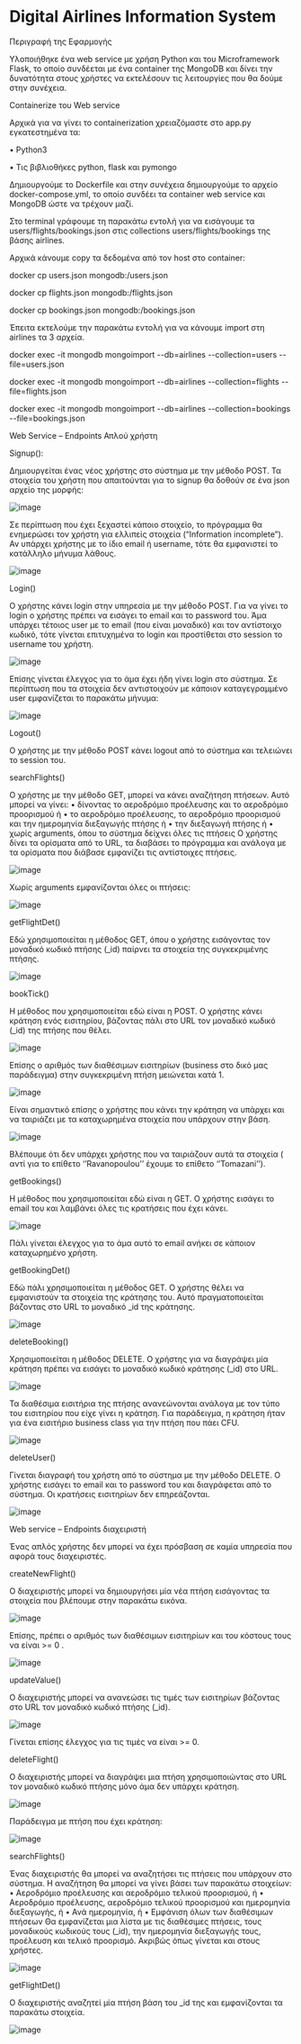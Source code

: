 # Digital Airlines Information System

Περιγραφή της Εφαρμογής

Υλοποιήθηκε ένα web service με χρήση Python και του Microframework Flask, το οποίο συνδέεται με ένα container της MongoDB και δίνει την δυνατότητα στους χρήστες να εκτελέσουν τις λειτουργίες που θα δούμε στην συνέχεια.

Containerize του Web service 

Αρχικά για να γίνει το containerization χρειαζόμαστε στο app.py εγκατεστημένα τα:

•	Python3 

•	Τις βιβλιοθήκες python, flask και pymongo

Δημιουργούμε το Dockerfile και στην συνέχεια δημιουργούμε το αρχείο docker-compose.yml, το οποίο συνδέει τα container web service και MongoDB ώστε να τρέχουν μαζί.

Στο terminal γράφουμε τη παρακάτω εντολή για να εισάγουμε τα users/flights/bookings.json στις collections users/flights/bookings της βάσης airlines.

Αρχικά κάνουμε copy τα δεδομένα από τον host στο container:

docker cp users.json mongodb:/users.json

docker cp flights.json mongodb:/flights.json

docker cp bookings.json mongodb:/bookings.json

Έπειτα εκτελούμε την παρακάτω εντολή για να κάνουμε import στη airlines τα 3 αρχεία.

docker exec -it mongodb mongoimport --db=airlines --collection=users --file=users.json

docker exec -it mongodb mongoimport --db=airlines --collection=flights --file=flights.json

docker exec -it mongodb mongoimport --db=airlines --collection=bookings --file=bookings.json




Web Service – Endpoints Απλού χρήστη




Signup():

Δημιουργείται ένας νέος χρήστης στο σύστημα με την μέθοδο POST. Τα στοιχεία του χρήστη που απαιτούνται για το signup θα δοθούν σε ένα json αρχείο της μορφής:


 ![image](https://github.com/MagdaToma8/YpoxreotikiErgasia23_e20160_Tomazani_Maria-Magdalini/assets/128919446/19692a78-b08d-4328-9cfe-7900458eb167)


Σε περίπτωση που έχει ξεχαστεί κάποιο στοιχείο, το πρόγραμμα θα ενημερώσει τον χρήστη για ελλιπείς στοιχεία (“Information incomplete”).
Αν υπάρχει χρήστης με το ίδιο email ή username, τότε θα εμφανιστεί το κατάλληλο μήνυμα λάθους.


 ![image](https://github.com/MagdaToma8/YpoxreotikiErgasia23_e20160_Tomazani_Maria-Magdalini/assets/128919446/4036762a-f4bd-4684-a052-c47ca7a7e644)



Login()

Ο χρήστης κάνει login στην υπηρεσία με την μέθοδο POST. 
Για να γίνει το login ο χρήστης πρέπει να εισάγει το email και το password του. Άμα υπάρχει τέτοιος user με το email (που είναι μοναδικό) και τον αντίστοιχο κωδικό, τότε γίνεται επιτυχημένα το login και προστίθεται στο session το username του χρήστη.


![image](https://github.com/MagdaToma8/YpoxreotikiErgasia23_e20160_Tomazani_Maria-Magdalini/assets/128919446/d6c55ebd-7b3d-4f5f-b500-e3b0f8457b10)


 
Επίσης γίνεται έλεγχος για το άμα έχει ήδη γίνει login στο σύστημα. 
Σε περίπτωση που τα στοιχεία δεν αντιστοιχούν με κάποιον καταγεγραμμένο user εμφανίζεται το παρακάτω μήνυμα:

 ![image](https://github.com/MagdaToma8/YpoxreotikiErgasia23_e20160_Tomazani_Maria-Magdalini/assets/128919446/622f61bd-486c-4e45-8e9b-43c38731b385)



Logout()

Ο χρήστης με την μέθοδο POST κάνει logout από το σύστημα και τελειώνει το session του.


searchFlights() 

Ο χρήστης με την μέθοδο GET, μπορεί να κάνει αναζήτηση πτήσεων. Αυτό μπορεί να γίνει: 
•	δίνοντας το αεροδρόμιο προέλευσης και το αεροδρόμιο προορισμού ή
•	το αεροδρόμιο προέλευσης, το αεροδρόμιο προορισμού και την ημερομηνία διεξαγωγής πτήσης ή
•	την διεξαγωγή πτήσης ή 
•	χωρίς arguments, όπου το σύστημα δείχνει όλες τις πτήσεις
Ο χρήστης δίνει τα ορίσματα από το URL, τα διαβάσει το πρόγραμμα και ανάλογα με τα ορίσματα που διάβασε εμφανίζει τις αντίστοιχες πτήσεις.

 
![image](https://github.com/MagdaToma8/YpoxreotikiErgasia23_e20160_Tomazani_Maria-Magdalini/assets/128919446/0f965110-8ebe-4d89-a931-1d864902065d)



Χωρίς arguments εμφανίζονται όλες οι πτήσεις:


![image](https://github.com/MagdaToma8/YpoxreotikiErgasia23_e20160_Tomazani_Maria-Magdalini/assets/128919446/f38dd5ba-2897-490c-b414-6b320a83bb99)


 
getFlightDet()

Εδώ χρησιμοποιείται η μέθοδος GET, όπου ο χρήστης εισάγοντας τον μοναδικό κωδικό πτήσης (_id) παίρνει τα στοιχεία της συγκεκριμένης πτήσης.


![image](https://github.com/MagdaToma8/YpoxreotikiErgasia23_e20160_Tomazani_Maria-Magdalini/assets/128919446/2d397b4e-08b2-42fa-ba82-aa97ee16e465)

 


bookTick()

Η μέθοδος που χρησιμοποιείται εδώ είναι η POST. Ο χρήστης κάνει κράτηση ενός εισιτηρίου, βάζοντας πάλι στο  URL τον μοναδικό κωδικό (_id) της πτήσης που θέλει.


![image](https://github.com/MagdaToma8/YpoxreotikiErgasia23_e20160_Tomazani_Maria-Magdalini/assets/128919446/ada9104b-0cfc-4f15-8f3a-ff78ba0a2f88)


 
Επίσης ο αριθμός των διαθέσιμων εισιτηρίων (business στο δικό μας παράδειγμα) στην συγκεκριμένη πτήση μειώνεται κατά 1.


![image](https://github.com/MagdaToma8/YpoxreotikiErgasia23_e20160_Tomazani_Maria-Magdalini/assets/128919446/c2997c04-5835-4827-ba27-69c082028268)


 
Είναι σημαντικό επίσης ο χρήστης που κάνει την κράτηση να υπάρχει και να ταιριάζει με τα καταχωρημένα στοιχεία που υπάρχουν στην βάση.


![image](https://github.com/MagdaToma8/YpoxreotikiErgasia23_e20160_Tomazani_Maria-Magdalini/assets/128919446/c4e91f16-4a55-4255-a79b-7243d878c1a5)


 
Βλέπουμε ότι δεν υπάρχει χρήστης που να ταιριάζουν αυτά τα στοιχεία ( αντί για το επίθετο ‘’Ravanopoulou’’ έχουμε το επίθετο ‘’Tomazani’’).


getBookings()

H μέθοδος που χρησιμοποιείται εδώ είναι η GET. Ο χρήστης εισάγει το email του και λαμβάνει όλες τις κρατήσεις που έχει κάνει.


![image](https://github.com/MagdaToma8/YpoxreotikiErgasia23_e20160_Tomazani_Maria-Magdalini/assets/128919446/259c3be6-d899-43cd-b9d8-810906c14c58)

 

Πάλι γίνεται έλεγχος για το άμα αυτό το email ανήκει σε κάποιον καταχωρημένο χρήστη.


getBookingDet()

Εδώ πάλι χρησιμοποιείται η μέθοδος GET. Ο χρήστης θέλει να εμφανιστούν τα στοιχεία της κράτησης του. Αυτό πραγματοποιείται βάζοντας στο URL το μοναδικό _id της κράτησης.


![image](https://github.com/MagdaToma8/YpoxreotikiErgasia23_e20160_Tomazani_Maria-Magdalini/assets/128919446/3d533c8b-abc9-49fd-8512-1228b0782d5e)

 


deleteBooking()

Χρησιμοποιείται η μέθοδος DELETE. Ο χρήστης για να διαγράψει μία κράτηση πρέπει να εισάγει το μοναδικό κωδικό κράτησης (_id) στο URL.
 


![image](https://github.com/MagdaToma8/YpoxreotikiErgasia23_e20160_Tomazani_Maria-Magdalini/assets/128919446/3977ff37-73fd-4125-acb1-9fbfc2664491)




Τα διαθέσιμα εισιτήρια της πτήσης ανανεώνονται ανάλογα με τον τύπο του εισιτηρίου που είχε γίνει η κράτηση. Για παράδειγμα, η κράτηση ήταν για ένα εισιτήριο business class για την πτήση που πάει CFU.
 

![image](https://github.com/MagdaToma8/YpoxreotikiErgasia23_e20160_Tomazani_Maria-Magdalini/assets/128919446/f9cf86c1-0cf6-45ef-8b27-51c642221fce)




deleteUser()

Γίνεται διαγραφή του χρήστη από το σύστημα με την μέθοδο DELETE. Ο χρήστης εισάγει το email και το password του και διαγράφεται από το σύστημα. Οι κρατήσεις εισιτηρίων δεν επηρεάζονται.
 


![image](https://github.com/MagdaToma8/YpoxreotikiErgasia23_e20160_Tomazani_Maria-Magdalini/assets/128919446/c5c674cd-b879-4d44-bbc2-9c21e4ace1c7)




Web service – Endpoints διαχειριστή 

Ένας απλός χρήστης δεν μπορεί να έχει πρόσβαση σε καμία υπηρεσία που αφορά τους διαχειριστές.


createNewFlight()

Ο διαχειριστής μπορεί να δημιουργήσει μία νέα πτήση εισάγοντας τα στοιχεία που βλέπουμε στην παρακάτω εικόνα. 


![image](https://github.com/MagdaToma8/YpoxreotikiErgasia23_e20160_Tomazani_Maria-Magdalini/assets/128919446/b13be541-821c-441c-b162-878123b08625)


 
Επίσης, πρέπει ο αριθμός των διαθέσιμων εισιτηρίων και του κόστους τους να είναι >= 0 .



![image](https://github.com/MagdaToma8/YpoxreotikiErgasia23_e20160_Tomazani_Maria-Magdalini/assets/128919446/a367ca53-32cb-4777-86ac-e9c2a04fec1a)




updateValue()

Ο διαχειριστής μπορεί να ανανεώσει τις τιμές των εισιτηρίων βάζοντας στο URL τον μοναδικό κωδικό πτήσης (_id).


![image](https://github.com/MagdaToma8/YpoxreotikiErgasia23_e20160_Tomazani_Maria-Magdalini/assets/128919446/910e1211-bd56-49c0-b18d-8b7225c9d657)



Γίνεται επίσης έλεγχος για τις τιμές να είναι >= 0. 


deleteFlight()

Ο διαχειριστής μπορεί να διαγράψει μια πτήση χρησιμοποιώντας στο URL τον μοναδικό κωδικό πτήσης μόνο άμα δεν υπάρχει κράτηση.



![image](https://github.com/MagdaToma8/YpoxreotikiErgasia23_e20160_Tomazani_Maria-Magdalini/assets/128919446/9266f6c6-a275-4758-ae6f-e4db8e705897)


 
Παράδειγμα με πτήση που έχει κράτηση:


![image](https://github.com/MagdaToma8/YpoxreotikiErgasia23_e20160_Tomazani_Maria-Magdalini/assets/128919446/5bf4a609-1c9e-4a5c-8cdf-c3f89d5d1e6f)




 
searchFlights()

Ένας διαχειριστής θα μπορεί να αναζητήσει τις πτήσεις που υπάρχουν στο σύστημα. Η αναζήτηση θα μπορεί να γίνει βάσει των παρακάτω στοιχείων: 
•	Αεροδρόμιο προέλευσης και αεροδρόμιο τελικού προορισμού, ή 
•	Αεροδρόμιο προέλευσης, αεροδρόμιο τελικού προορισμού και ημερομηνία διεξαγωγής, ή 
•	Ανά ημερομηνία, ή 
•	Εμφάνιση όλων των διαθέσιμων πτήσεων 
Θα εμφανίζεται μια λίστα με τις διαθέσιμες πτήσεις, τους μοναδικούς κωδικούς τους (_id), την ημερομηνία διεξαγωγής τους, προέλευση και τελικό προορισμό.
Ακριβώς όπως γίνεται και στους χρήστες.
 


![image](https://github.com/MagdaToma8/YpoxreotikiErgasia23_e20160_Tomazani_Maria-Magdalini/assets/128919446/c408aa95-27bb-4ad7-a1d1-a5ee62bdf773)




getFlightDet()

Ο διαχειριστής αναζητεί μία πτήση βάση του _id της και εμφανίζονται τα παρακάτω στοιχεία.


![image](https://github.com/MagdaToma8/YpoxreotikiErgasia23_e20160_Tomazani_Maria-Magdalini/assets/128919446/0257faca-b8ed-4cf8-9869-06c637f213e4)

 
